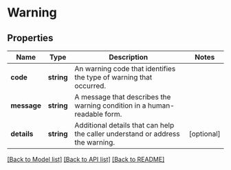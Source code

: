 # Warning

## Properties

Name | Type | Description | Notes
------------ | ------------- | ------------- | -------------
**code** | **string** | An warning code that identifies the type of warning that occurred. |
**message** | **string** | A message that describes the warning condition in a human-readable form. |
**details** | **string** | Additional details that can help the caller understand or address the warning. | [optional]

[[Back to Model list]](../../README.md#documentation-for-models) [[Back to API list]](../../README.md#documentation-for-api-endpoints) [[Back to README]](../../README.md)

